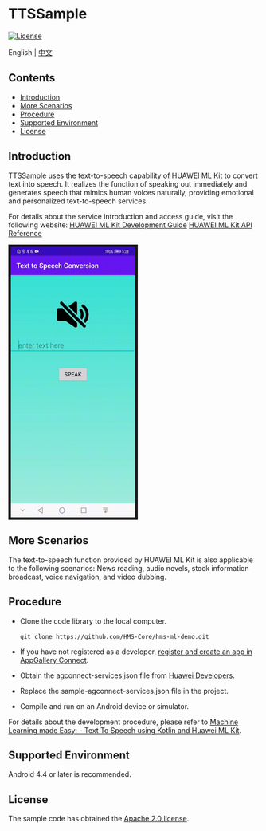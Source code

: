 # TTSSample
[![License](https://img.shields.io/badge/Docs-hmsguides-brightgreen)](https://developer.huawei.com/consumer/en/doc/development/HMS-Guides/ml-introduction-4)

English | [中文](https://github.com/HMS-Core/hms-ml-demo/blob/master/TTSSampleKotlin/README_ZH.md)
## Contents

 * [Introduction](#introduction)
 * [More Scenarios](#more-scenarios)
 * [Procedure](#procedure)
 * [Supported Environment](#supported-environment)
 * [License](#license)


## Introduction
TTSSample uses the text-to-speech capability of HUAWEI ML Kit to convert text into speech. It realizes the function of speaking out immediately and generates speech that mimics human voices naturally, providing emotional and personalized text-to-speech services.

For details about the service introduction and access guide, visit the following website:
[HUAWEI ML Kit Development Guide](https://developer.huawei.com/consumer/en/doc/development/HMS-Guides/ml-introduction-4)
[HUAWEI ML Kit API Reference](https://developer.huawei.com/consumer/en/doc/development/HMS-References/mltts-4)

<img src="https://github.com/HMS-Core/hms-ml-demo/blob/master/TTSSampleKotlin/tts.gif" width=250 title="TTS" div align=center border=5>

## More Scenarios
The text-to-speech function provided by HUAWEI ML Kit is also applicable to the following scenarios:
News reading, audio novels, stock information broadcast, voice navigation, and video dubbing.

## Procedure
 - Clone the code library to the local computer.

       git clone https://github.com/HMS-Core/hms-ml-demo.git

 - If you have not registered as a developer, [register and create an app in AppGallery Connect](https://developer.huawei.com/consumer/en/doc/start/10115).
 - Obtain the agconnect-services.json file from [Huawei Developers](https://developer.huawei.com/consumer/en/doc/development/HMS-Guides/ml-add-agc).
 - Replace the sample-agconnect-services.json file in the project.
 - Compile and run on an Android device or simulator.

For details about the development procedure, please refer to [Machine Learning made Easy: - Text To Speech using Kotlin and Huawei ML Kit](https://forums.developer.huawei.com/forumPortal/en/topicview?tid=0201272341735060076&fid=0101187876626530001).

## Supported Environment
Android 4.4 or later is recommended.

## License
The sample code has obtained the [Apache 2.0 license](http://www.apache.org/licenses/LICENSE-2.0).
